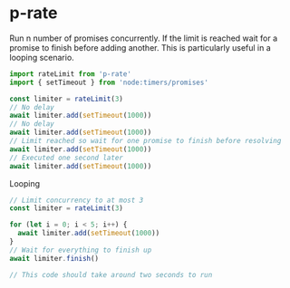 # p-rate

Run n number of promises concurrently. If the limit is reached
wait for a promise to finish before adding another. This is
particularly useful in a looping scenario.

```typescript
import rateLimit from 'p-rate'
import { setTimeout } from 'node:timers/promises'

const limiter = rateLimit(3)
// No delay
await limiter.add(setTimeout(1000))
// No delay
await limiter.add(setTimeout(1000))
// Limit reached so wait for one promise to finish before resolving
await limiter.add(setTimeout(1000))
// Executed one second later
await limiter.add(setTimeout(1000))
```

Looping

```typescript
// Limit concurrency to at most 3
const limiter = rateLimit(3)

for (let i = 0; i < 5; i++) {
  await limiter.add(setTimeout(1000))
}
// Wait for everything to finish up
await limiter.finish()

// This code should take around two seconds to run
```
